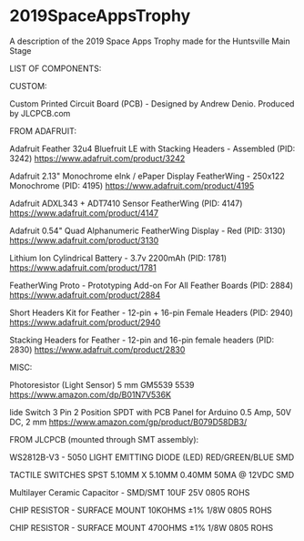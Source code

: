 # 2019SpaceAppsTrophy
A description of the 2019 Space Apps Trophy made for the Huntsville Main Stage


LIST OF COMPONENTS:

CUSTOM:

Custom Printed Circuit Board (PCB) - Designed by Andrew Denio.  Produced by JLCPCB.com

FROM ADAFRUIT:

Adafruit Feather 32u4 Bluefruit LE with Stacking Headers - Assembled (PID: 3242)
https://www.adafruit.com/product/3242

Adafruit 2.13" Monochrome eInk / ePaper Display FeatherWing - 250x122 Monochrome (PID: 4195)
https://www.adafruit.com/product/4195

Adafruit ADXL343 + ADT7410 Sensor FeatherWing (PID: 4147)
https://www.adafruit.com/product/4147

Adafruit 0.54" Quad Alphanumeric FeatherWing Display - Red (PID: 3130)
https://www.adafruit.com/product/3130

Lithium Ion Cylindrical Battery - 3.7v 2200mAh (PID: 1781)
https://www.adafruit.com/product/1781

FeatherWing Proto - Prototyping Add-on For All Feather Boards (PID: 2884)
https://www.adafruit.com/product/2884

Short Headers Kit for Feather - 12-pin + 16-pin Female Headers (PID: 2940)
https://www.adafruit.com/product/2940

Stacking Headers for Feather - 12-pin and 16-pin female headers (PID: 2830)
https://www.adafruit.com/product/2830

MISC:

Photoresistor (Light Sensor) 5 mm GM5539 5539
https://www.amazon.com/dp/B01N7V536K

lide Switch 3 Pin 2 Position SPDT with PCB Panel for Arduino 0.5 Amp, 50V DC, 2 mm
https://www.amazon.com/gp/product/B079D58DB3/

FROM JLCPCB (mounted through SMT assembly):

WS2812B-V3 - 5050 LIGHT EMITTING DIODE (LED) RED/GREEN/BLUE SMD

TACTILE SWITCHES SPST 5.10MM X 5.10MM 0.40MM 50MA @ 12VDC SMD 

Multilayer Ceramic Capacitor - SMD/SMT 10UF 25V 0805 ROHS

CHIP RESISTOR - SURFACE MOUNT 10KOHMS ±1% 1/8W 0805 ROHS

CHIP RESISTOR - SURFACE MOUNT 470OHMS ±1% 1/8W 0805 ROHS




